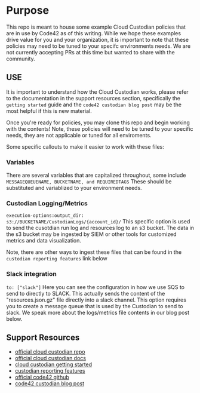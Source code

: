 # Purpose

This repo is meant to house some example Cloud Custodian policies that are in use by Code42 as of this writing. While we hope these examples drive value for you and your organization, it is important to note that these policies may need to be tuned to your specifc environments needs. We are not currently accepting PRs at this time but wanted to share with the community.

## USE

It is important to understand how the Cloud Custodian works, please refer to the documentation in the support resources section, specifically the `getting started` guide and the `code42 custodian blog post` may be the most helpful if this is new material.

Once you're ready for policies, you may clone this repo and begin working with the contents! Note, these policies will need to be tuned to your specific needs, they are not applicable or tuned for all enviroments.

Some specific callouts to make it easier to work with these files:

### Variables

There are several variables that are capitalized throughout, some include `MESSAGEQUEUENAME, BUCKETNAME, and REQUIREDTAGS` These should be substituted and variablized to your environment needs.

### Custodian Logging/Metrics

`execution-options:output_dir: s3://BUCKETNAME/CustodianLogs/{account_id}/`
This specific option is used to send the cusotdian run log and resources log to an s3 bucket. The data in the s3 bucket may be ingested by SIEM or other tools for customized metrics and data visualization.

Note, there are other ways to ingest these files that can be found in the `custodian reporting features` link below

### Slack integration
`to: ["slack"]`
Here you can see the configuration in how we use SQS to send to directly to SLACK. This actually sends the content of the "resources.json.gz" file directly into a slack channel. This option requires you to create a message queue that is used by the Custodian to send to slack. We speak more about the logs/metrics file contents in our blog post below.

## Support Resources

* [official cloud custodian repo](https://github.com/cloud-custodian/cloud-custodian)
* [official cloud custodian docs](https://www.capitalone.io/docs/index.html)
* [cloud custodian getting started](https://www.capitalone.io/docs/quickstart/index.html)
* [custodian reporting features](https://www.capitalone.io/docs/quickstart/usage.html)
* [official code42 github](https://github.com/code42)
* [code42 custodian blog post](https://tbd.com)